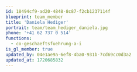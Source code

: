 ```yaml
---
id: 18494cf9-ad20-4848-8c87-f2cb1237114f
blueprint: team_member
title: 'Daniela Hediger'
portrait: team/team_hediger_daniela.jpg
phone: '+41 62 737 0 514'
functions:
  - co-geschaeftsfuehrung-a-i
is_gl_member: true
updated_by: 04e1ae9a-6ef8-4ba0-931b-7cd69cc0d3a2
updated_at: 1720685832
---
```

